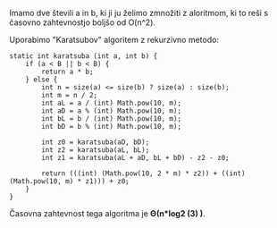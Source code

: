 Imamo dve števili a in b, ki ji ju želimo zmnožiti z aloritmom, ki to reši s časovno zahtevnostjo boljšo od O(n^2).

Uporabimo "Karatsubov" algoritem z rekurzivno metodo:

```
static int karatsuba (int a, int b) {
    if (a < B || b < B) {
        return a * b;
    } else {
        int n = size(a) <= size(b) ? size(a) : size(b);
        int m = n / 2;
        int aL = a / (int) Math.pow(10, m);
        int aD = a % (int) Math.pow(10, m);
        int bL = b / (int) Math.pow(10, m);
        int bD = b % (int) Math.pow(10, m);

        int z0 = karatsuba(aD, bD);
        int z2 = karatsuba(aL, bL);
        int z1 = karatsuba(aL + aD, bL + bD) - z2 - z0;
        
        return (((int) (Math.pow(10, 2 * m) * z2)) + ((int) (Math.pow(10, m) * z1))) + z0;
    }
}
```

Časovna zahtevnost tega algoritma je **Θ(n*log2 (3) )**.